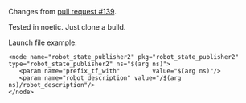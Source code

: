 Changes from [pull request #139](https://github.com/ros/robot_state_publisher/pull/139).

Tested in noetic. Just clone a build.

Launch file example:
```
<node name="robot_state_publisher2" pkg="robot_state_publisher2" type="robot_state_publisher2" ns="$(arg ns)">
   <param name="prefix_tf_with"         value="$(arg ns)"/>
   <param name="robot_description" value="/$(arg ns)/robot_description"/>
</node>
```

